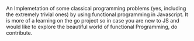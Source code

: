 An Implemetation of some classical programming problems (yes, including the extremely trivial ones) by using functional programming in Javascript.
It is more of a learning on the go project so in case you are new to JS and would like to explore the beautiful world of functional Programming,
do contribute.
